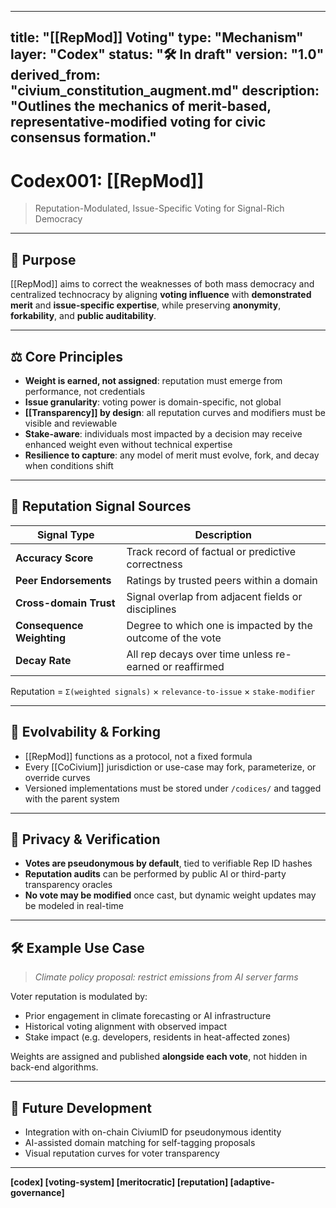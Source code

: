 <!-- status: stub; target: 150+ words -->
---
title: "[[RepMod]] Voting"
type: "Mechanism"
layer: "Codex"
status: "🛠️ In draft"
version: "1.0"
derived_from: "civium_constitution_augment.md"
description: "Outlines the mechanics of merit-based, representative-modified voting for civic consensus formation."
---
<!--
metadata:
  id: codex001-repmod
  derived_from: [2, 4]
  status: active
-->

# Codex001: [[RepMod]]
> Reputation-Modulated, Issue-Specific Voting for Signal-Rich Democracy

---

## 🎯 Purpose

[[RepMod]] aims to correct the weaknesses of both mass democracy and centralized technocracy by aligning **voting influence** with **demonstrated merit** and **issue-specific expertise**, while preserving **anonymity**, **forkability**, and **public auditability**.

---

## ⚖️ Core Principles

- **Weight is earned, not assigned**: reputation must emerge from performance, not credentials
- **Issue granularity**: voting power is domain-specific, not global
- **[[Transparency]] by design**: all reputation curves and modifiers must be visible and reviewable
- **Stake-aware**: individuals most impacted by a decision may receive enhanced weight even without technical expertise
- **Resilience to capture**: any model of merit must evolve, fork, and decay when conditions shift

---

## 🧠 Reputation Signal Sources

| Signal Type | Description |
|-------------|-------------|
| **Accuracy Score** | Track record of factual or predictive correctness |
| **Peer Endorsements** | Ratings by trusted peers within a domain |
| **Cross-domain Trust** | Signal overlap from adjacent fields or disciplines |
| **Consequence Weighting** | Degree to which one is impacted by the outcome of the vote |
| **Decay Rate** | All rep decays over time unless re-earned or reaffirmed |

Reputation = `Σ(weighted signals)` × `relevance-to-issue` × `stake-modifier`

---

## 🔁 Evolvability & Forking

- [[RepMod]] functions as a protocol, not a fixed formula
- Every [[CoCivium]] jurisdiction or use-case may fork, parameterize, or override curves
- Versioned implementations must be stored under `/codices/` and tagged with the parent system

---

## 🔐 Privacy & Verification

- **Votes are pseudonymous by default**, tied to verifiable Rep ID hashes
- **Reputation audits** can be performed by public AI or third-party transparency oracles
- **No vote may be modified** once cast, but dynamic weight updates may be modeled in real-time

---

## 🛠 Example Use Case

> *Climate policy proposal: restrict emissions from AI server farms*

Voter reputation is modulated by:
- Prior engagement in climate forecasting or AI infrastructure
- Historical voting alignment with observed impact
- Stake impact (e.g. developers, residents in heat-affected zones)

Weights are assigned and published **alongside each vote**, not hidden in back-end algorithms.

---

## 🧩 Future Development

- Integration with on-chain CiviumID for pseudonymous identity
- AI-assisted domain matching for self-tagging proposals
- Visual reputation curves for voter transparency

---

**[codex] [voting-system] [meritocratic] [reputation] [adaptive-governance]**



